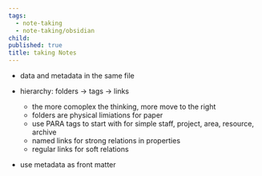```yaml
---
tags:
  - note-taking
  - note-taking/obsidian
child: 
published: true
title: taking Notes
---
```

- data and metadata in the same file

- hierarchy: folders -> tags -> links 
	- the more comoplex the thinking, more move to the right
	- folders are physical limiations for paper
	- use PARA tags to start with for simple staff, project, area, resource, archive
	- named links for strong relations in properties
	- regular links for soft relations

- use metadata as front matter